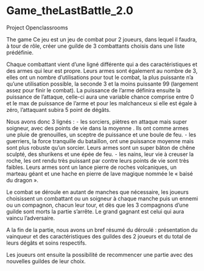 # Game_theLastBattle_2.0
Project Openclassrooms

The game
Ce jeu est un jeu de combat pour 2 joueurs, dans lequel il faudra, à tour de rôle, créer une guilde de 3 combattants choisis dans une liste prédéfinie.

Chaque combattant vient d’une ligné différente qui a des caractéristiques et des armes qui leur est propre.
Leurs armes sont également au nombre de 3, elles ont un nombre d’utilisations pour tout le combat, la plus puissante n’a qu’une utilisation possible, 
la seconde 3 et la moins puissante 99 (largement assez pour finir le combat). La puissance de l’arme définira ensuite la puissance de l’attaque, 
celle-ci aura une variable chance comprise entre 0 et le max de puissance de l’arme et pour les malchanceux si elle est égale à zéro, l’attaquant 
subira 5 point de dégâts.

Nous avons donc 3 lignés :
⁃ les sorciers, piètres en attaque mais super soigneur, avec des points de vie dans la moyenne . Ils ont comme armes une pluie de grenouilles, 
un sceptre de puissance et une boule de feu.
⁃ les guerriers, la force tranquille du bataillon, ont une puissance moyenne mais sont plus robuste qu’un sorcier. Leurs armes sont 
un super bâton de chêne sculpté, des shurikens et une épée de feu.
⁃ les nains, leur vie à creuser la roche, les ont rendu très puissant par contre leurs points de vie sont très faibles. Leurs armes sont 
un lance pierre de roches volcaniques, un marteau géant et une hache en pierre de lave magique nommée le « baisé du dragon ».


Le combat se déroule en autant de manches que nécessaire, les joueurs choisissent un combattant ou un soigneur à chaque manche 
puis un ennemi ou un compagnon, chacun leur tour, et dès que les 3 compagnons d’une guilde sont morts la partie s’arrête. 
Le grand gagnant est celui qui aura vaincu l’adversaire.

A la fin de la partie, nous avons un bref résumé du déroulé : présentation du vainqueur et des caractéristiques des guildes 
des 2 joueurs et du total de leurs dégâts et soins respectifs.

Les joueurs ont ensuite la possibilité de recommencer une partie avec des nouvelles guildes de leur choix.
